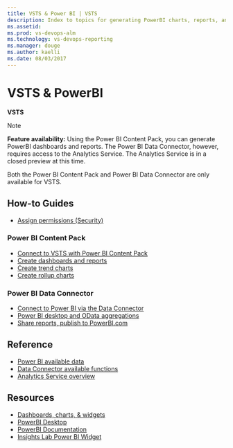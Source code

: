 ```yaml
---
title: VSTS & Power BI | VSTS 
description: Index to topics for generating PowerBI charts, reports, and dashboards for VSTS and and Team Foundation Server (TFS)  
ms.assetid:  
ms.prod: vs-devops-alm
ms.technology: vs-devops-reporting
ms.manager: douge
ms.author: kaelli
ms.date: 08/03/2017
---
```


# VSTS & PowerBI 


<b>VSTS</b> 

>[!NOTE]  
> **Feature availability:**  Using the Power BI Content Pack, you can generate PowerBI dashboards and reports. The Power BI Data Connector, however, requires access to the Analytics Service. The Analytics Service is in a closed preview at this time.  
>  
> Both the Power BI Content Pack and Power BI Data Connector are only available for VSTS.  

<!---

## Overview  
[Power BI integration overview](overview.md)
-->


## How-to Guides

- [Assign permissions (Security)](/vsts/report/analytics/analytics-security?toc=/vsts/report/powerbi/toc.json)  

### Power BI Content Pack 

- [Connect to VSTS with Power BI Content Pack](connect-vso-pbi-vs.md)  
- [Create dashboards and reports](report-on-vso-with-power-bi-vs.md) 
- [Create trend charts](create-trend-charts.md)  
- [Create rollup charts](create-rollup-charts.md) 

### Power BI Data Connector
 
- [Connect to Power BI via the Data Connector](data-connector-connect.md)     
- [Power BI desktop and OData aggregations](/vsts/report/analytics/using-odata-aggregations-with-power-bi-desktop?toc=/vsts/report/powerbi/toc.json&bc=/vsts/report/powerbi/breadcrumb/toc.json)    
- [Share reports, publish to PowerBI.com](/vsts/report/analytics/publishing-power-bi-desktop-to-power-bi?toc=/vsts/report/powerbi/toc.json&bc=/vsts/report/powerbi/breadcrumb/toc.json)    

  
## Reference
- [Power BI available data](vso-pbi-whats-available-vs.md)    
- [Data Connector available functions](data-connector-functions.md)    
- [Analytics Service overview](/vsts/report/analytics/overview-analytics-service?toc=/vsts/report/powerbi/toc.json&bc=/vsts/report/powerbi/breadcrumb/toc.json)    


## Resources 
  
- [Dashboards, charts, & widgets](/vsts/report/index)  
- [PowerBI Desktop](https://powerbi.microsoft.com/documentation/powerbi-desktop-get-the-desktop/)  
- [PowerBI Documentation](https://powerbi.microsoft.com/documentation/powerbi-landing-page/)  
- [Insights Lab Power BI Widget](https://marketplace.visualstudio.com/items?itemName=InsightsLab.powerbiWidget) 
 

 
